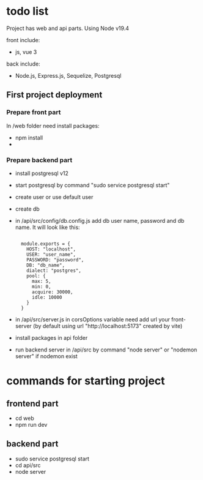 # todo list

Project has web and api parts. Using Node v19.4

front include:
- js, vue 3

back include:
- Node.js, Express.js, Sequelize, Postgresql

## First project deployment

### Prepare front part

In /web folder need install packages:

- npm install
- 
### Prepare backend part

- install postgresql v12
- start postgresql by command "sudo service postgresql start"
- create user or use default user
- create db
- in /api/src/config/db.config.js add db user name, password and db name. It will look like this:
  
  <code>
    module.exports = {
      HOST: "localhost",
      USER: "user_name",
      PASSWORD: "password",
      DB: "db_name",
      dialect: "postgres",
      pool: {
        max: 5,
        min: 0,
        acquire: 30000,
        idle: 10000
      }
    }
  </code>

- in /api/src/server.js in corsOptions variable need add url your front-server (by default using url "http://localhost:5173" created by vite)
- install packages in api folder
- run backend server in /api/src by command "node server" or "nodemon server" if nodemon exist 


# commands for starting project

## frontend part

<ul>
  <li>cd web</li>
  <li>npm run dev</li>
</ul>

## backend part

<ul>
  <li>sudo service postgresql start</li>
  <li>cd api/src</li>
  <li>node server</li>
</ul>
